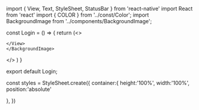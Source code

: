 import { View, Text, StyleSheet, StatusBar } from 'react-native'
import React from 'react'
import { COLOR } from '../const/Color';
import BackgroundImage from '../components/BackgroundImage';

const Login = () => {
  return (<>
    <StatusBar backgroundColor={COLOR.backgroundBlack} barStyle='default'  />
    <BackgroundImage>
    <View style={styles.container}>
      
    </View>
    </BackgroundImage>
  </>
  )
}

export default Login;

const styles = StyleSheet.create({
  container:{
    height:'100%',
    width:'100%',
    position:'absolute'
   
},
})